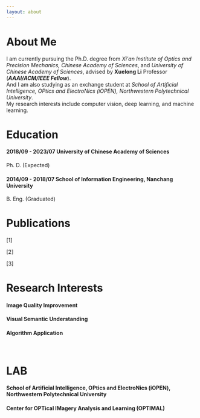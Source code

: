 ```yaml
---
layout: about 
---
```


# About Me

I am currently pursuing the Ph.D. degree from _Xi'an Institute of Optics and Precision Mechanics, Chinese Academy of Sciences_, and _University of Chinese Academy of Sciences_, advised by __Xuelong Li__ Professor (___AAAI/ACM/IEEE Fellow___). <br/>
And I am also studying as an exchange student at _School of Artificial Intelligence, OPtics and ElectroNics (iOPEN), Northwestern Polytechnical University_. <br/>
My research interests include computer vision, deep learning, and machine learning. 
<br/>

# Education

#### 2018/09 - 2023/07    University of Chinese Academy of Sciences 
Ph. D. (Expected)
#### 2014/09 - 2018/07    School of Information Engineering, Nanchang University
B. Eng. (Graduated)
<br/>

# Publications

[1]  <br/>

[2]  <br/>

[3] 
<br/>

# Research Interests

#### Image Quality Improvement
#### Visual Semantic Understanding
#### Algorithm Application
<br/>

# LAB

#### School of Artificial Intelligence, OPtics and ElectroNics (iOPEN), Northwestern Polytechnical University <br/>

#### Center for OPTical IMagery Analysis and Learning (OPTIMAL)
<br/>
